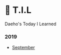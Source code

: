 # :post_office: T.I.L
Daeho's Today I Learned

### 2019
- [September](https://github.com/daehoho/museion/blob/master/201909/201909.md)

